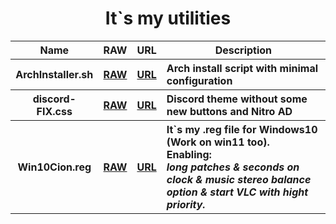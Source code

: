 <h1 align="center">It`s my utilities</h1>

<table>
    <tr>
        <th>Name
        <th>RAW
        <th>URL
        <th>Description
    </tr>
    <tr>
        <th>ArchInstaller.sh
        <th><a href="https://raw.githubusercontent.com/Nionim/Citory_Utils/refs/heads/master/utils/linux/arch/installer.sh">RAW</a>
        <th><a href="./utils/linux/arch/installer.sh">URL</a>
        <th align="left">Arch install script with minimal configuration
    </tr>
    <tr>
        <th>discord-FIX.css
        <th><a href="https://github.com/Nionim/Citory_Utils/raw/refs/heads/master/utils/discord/themes/discord.fix.css">RAW</a>
        <th><a href="./utils/discord/themes/discord.fix.css">URL</a>
        <th align="left">Discord theme without some new buttons and Nitro AD
    </tr>
    <tr>
        <th>Win10Cion.reg
        <th><a href="https://raw.githubusercontent.com/Nionim/Citory_Utils/refs/heads/master/utils/windows/regs/win.10.cion.reg">RAW</a>
        <th><a href="./utils/windows/regs/win.10.cion.reg">URL</a>
        <th align="left">It`s my .reg file for Windows10 (Work on win11 too). <br>Enabling:<br> <i>long patches & seconds on clock & music stereo balance option & start VLC with hight priority.</i>
    </tr>
</table>
